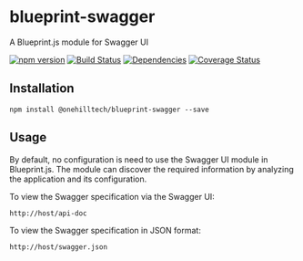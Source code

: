 blueprint-swagger
=================

A Blueprint.js module for Swagger UI

[![npm version](https://img.shields.io/npm/v/@onehilltech/blueprint-swagger.svg)](https://www.npmjs.com/package/@onehilltech/blueprint-swagger)
[![Build Status](https://travis-ci.org/onehilltech/blueprint-swagger.svg?branch=master)](https://travis-ci.org/onehilltech/blueprint-swagger)
[![Dependencies](https://david-dm.org/onehilltech/blueprint-swagger.svg)](https://david-dm.org/onehilltech/blueprint-swagger)
[![Coverage Status](https://coveralls.io/repos/github/onehilltech/blueprint-swagger/badge.svg?branch=master)](https://coveralls.io/github/onehilltech/blueprint-swagger?branch=master)


Installation
------------

    npm install @onehilltech/blueprint-swagger --save

Usage
-----

By default, no configuration is need to use the Swagger UI module in
Blueprint.js. The module can discover the required information by analyzing
the application and its configuration.

To view the Swagger specification via the Swagger UI:

    http://host/api-doc  

To view the Swagger specification in JSON format:

    http://host/swagger.json
